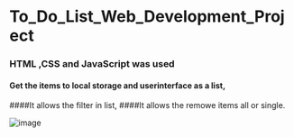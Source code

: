 # To_Do_List_Web_Development_Project
### HTML ,CSS and JavaScript was used
#### Get the items to local storage and userinterface as a list,
####It allows the filter in list,
####It allows the remowe items all or single.

![image](https://user-images.githubusercontent.com/107218478/184249072-5202311e-7ee6-45eb-92c9-1cd373b2c92c.png)
